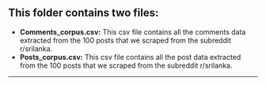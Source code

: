 ## This folder contains two files:
* **Comments_corpus.csv:** This csv file contains all the comments data extracted from the 100 posts that we scraped from the subreddit r/srilanka.
* **Posts_corpus.csv:** This csv file contains all the post data extracted from the 100 posts that we scraped from the subreddit r/srilanka.
---


